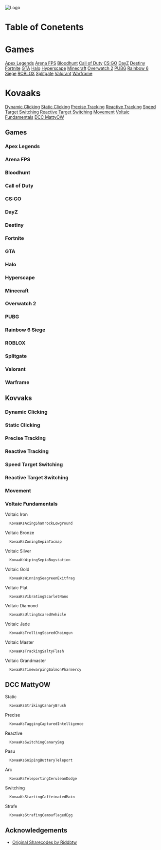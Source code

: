 ![Logo](https://themeta.com/wp-content/uploads/2021/11/kovaaks_logo.png)

# Table of Conetents

# Games
[Apex Legends](https://github.com/bovaauf/Kovaaks-Sharecodes/tree/main#apex-legends)
[Arena FPS](https://github.com/bovaauf/Kovaaks-Sharecodes/tree/main#arena-fps)
[Bloodhunt](https://github.com/bovaauf/Kovaaks-Sharecodes/tree/main#bloodhunt)
[Call of Duty](https://github.com/bovaauf/Kovaaks-Sharecodes/tree/main#call-of-duty)
[CS:GO](https://github.com/bovaauf/Kovaaks-Sharecodes/tree/main#csgo)
[DayZ](https://github.com/bovaauf/Kovaaks-Sharecodes/tree/main#dayz)
[Destiny](https://github.com/bovaauf/Kovaaks-Sharecodes/tree/main#destiny)
[Fortnite](https://github.com/bovaauf/Kovaaks-Sharecodes/tree/main#fortnite)
[GTA](https://github.com/bovaauf/Kovaaks-Sharecodes/tree/main#gta)
[Halo](https://github.com/bovaauf/Kovaaks-Sharecodes/tree/main#halo)
[Hyperscape](https://github.com/bovaauf/Kovaaks-Sharecodes/tree/main#hyperscape)
[Minecraft](https://github.com/bovaauf/Kovaaks-Sharecodes/tree/main#minecraft)
[Overwatch 2](https://github.com/bovaauf/Kovaaks-Sharecodes/tree/main#overwatch-2)
[PUBG](https://github.com/bovaauf/Kovaaks-Sharecodes/tree/main#pubg)
[Rainbow 6 Siege](https://github.com/bovaauf/Kovaaks-Sharecodes/tree/main#rainbow-6-siege)
[ROBLOX](https://github.com/bovaauf/Kovaaks-Sharecodes/tree/main#roblox)
[Splitgate](https://github.com/bovaauf/Kovaaks-Sharecodes/tree/main#splitgate)
[Valorant](https://github.com/bovaauf/Kovaaks-Sharecodes/tree/main#valorant)
[Warframe](https://github.com/bovaauf/Kovaaks-Sharecodes/tree/main#warframe)


# Kovaaks
[Dynamic Clicking](https://github.com/bovaauf/Kovaaks-Sharecodes/tree/main#dynamic-clicking)
[Static Clicking](https://github.com/bovaauf/Kovaaks-Sharecodes/tree/main#static-clicking)
[Precise Tracking](https://github.com/bovaauf/Kovaaks-Sharecodes/tree/main#precise-tracking)
[Reactive Tracking](https://github.com/bovaauf/Kovaaks-Sharecodes/tree/main#reactive-tracking)
[Speed Target Switching](https://github.com/bovaauf/Kovaaks-Sharecodes/tree/main#speed-ts)
[Reactive Target Switching](https://github.com/bovaauf/Kovaaks-Sharecodes/tree/main#reactive-ts)
[Movement](https://github.com/bovaauf/Kovaaks-Sharecodes/tree/main#movement)
[Voltaic Fundamentals](https://github.com/bovaauf/Kovaaks-Sharecodes/tree/main#voltaic-fundamentals)
[DCC MattyOW](https://github.com/bovaauf/Kovaaks-Sharecodes#dcc-mattyow)




## Games
### Apex Legends
### Arena FPS
### Bloodhunt
### Call of Duty
### CS:GO
### DayZ
### Destiny
### Fortnite
### GTA
### Halo
### Hyperscape
### Minecraft
### Overwatch 2
### PUBG
### Rainbow 6 Siege
### ROBLOX
### Splitgate
### Valorant
### Warframe

## Kovvaks
### Dynamic Clicking
### Static Clicking
### Precise Tracking
### Reactive Tracking
### Speed Target Switching
### Reactive Target Switching
### Movement
### Voltaic Fundamentals
Voltaic Iron
```bash
  KovaaKsAcingShamrockLowground
```
Voltaic Bronze
```bash
  KovaaKsZoningSepiaTacmap
```
Voltaic Silver
```bash
  KovaaKsWipingSepiaBuystation
```
Voltaic Gold
```bash
  KovaaKsWinningSeagreenExitfrag
```
Voltaic Plat
```bash
  KovaaKsVibratingScarletNano
```
Voltaic Diamond
```bash
  KovaaKsUltingScaredVehicle
```
Voltaic Jade
```bash
  KovaaKsTrollingScaredChaingun
```
Voltaic Master
```bash
  KovaaKsTrackingSaltyFlash
```
Voltaic Grandmaster
```bash
  KovaaKsTimewarpingSalmonPharmercy
```
## DCC MattyOW 
Static
```bash
  KovaaKsStrikingCanaryBrush
```
Precise
```bash
  KovaaKsTaggingCapturedIntelligence
```
Reactive
```bash
  KovaaKsSwitchingCanarySmg
```
Pasu
```bash
  KovaaKsSnipingButteryTeleport
```
Arc
```bash
  KovaaKsTeleportingCeruleanDodge
```
Switching
```bash
  KovaaKsStartingCaffeinatedMain
```
Strafe
```bash
  KovaaKsStrafingCamouflagedEgg
```



















































## Acknowledgements

 - [Original Sharecodes by Riddbtw](https://github.com/officialpure/Resources/blob/main/Sharecodes.md)
